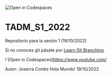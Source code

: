 ![Open in Codespaces](https://classroom.github.com/assets/open-in-codespaces-abfff4d4e15f9e1bd8274d9a39a0befe03a0632bb0f153d0ec72ff541cedbe34.svg)
# TADM_S1_2022
Repositorio para la sesión 1 (19/10/2022)

Si no conoces git pásate por [Learn Git Branching](https://learngitbranching.js.org/).

!`[Open in Codespaces]https://www.youtube.com/

Autor: Joserra Cortés
Hola Mundo!
19/10/2022
